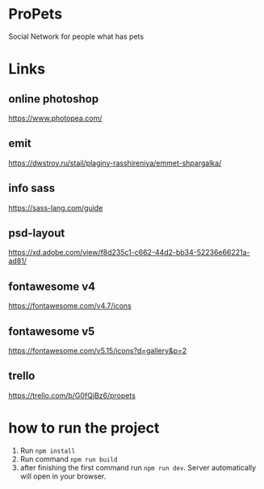 # ProPets
Social Network for people what has pets

# Links
## online photoshop
https://www.photopea.com/
## emit
https://dwstroy.ru/stail/plaginy-rasshireniya/emmet-shpargalka/
## info sass
https://sass-lang.com/guide
## psd-layout
https://xd.adobe.com/view/f8d235c1-c662-44d2-bb34-52236e66221a-ad81/
## fontawesome v4
https://fontawesome.com/v4.7/icons
## fontawesome v5
https://fontawesome.com/v5.15/icons?d=gallery&p=2
## trello
https://trello.com/b/G0fQjBz6/propets

# how to run the project
1. Run `npm install`
2. Run command `npm run build`
3. after finishing the first command run `npm run dev`. Server automatically will open in your browser.
